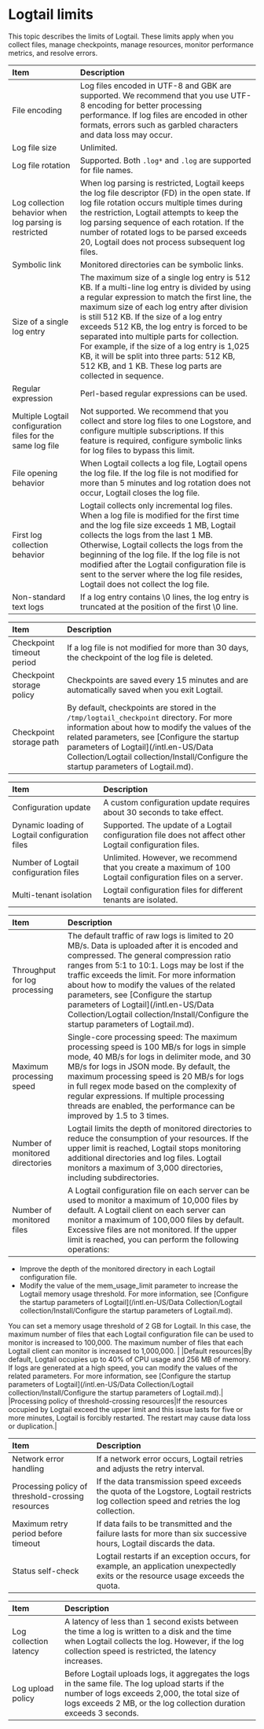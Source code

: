 # Logtail limits

This topic describes the limits of Logtail. These limits apply when you collect files, manage checkpoints, manage resources, monitor performance metrics, and resolve errors.

|Item|Description|
|:---|:----------|
|File encoding|Log files encoded in UTF-8 and GBK are supported. We recommend that you use UTF-8 encoding for better processing performance. If log files are encoded in other formats, errors such as garbled characters and data loss may occur.|
|Log file size|Unlimited.|
|Log file rotation|Supported. Both `.log*` and `.log` are supported for file names.|
|Log collection behavior when log parsing is restricted|When log parsing is restricted, Logtail keeps the log file descriptor \(FD\) in the open state. If log file rotation occurs multiple times during the restriction, Logtail attempts to keep the log parsing sequence of each rotation. If the number of rotated logs to be parsed exceeds 20, Logtail does not process subsequent log files.|
|Symbolic link|Monitored directories can be symbolic links.|
|Size of a single log entry|The maximum size of a single log entry is 512 KB. If a multi-line log entry is divided by using a regular expression to match the first line, the maximum size of each log entry after division is still 512 KB. If the size of a log entry exceeds 512 KB, the log entry is forced to be separated into multiple parts for collection. For example, if the size of a log entry is 1,025 KB, it will be split into three parts: 512 KB, 512 KB, and 1 KB. These log parts are collected in sequence.|
|Regular expression|Perl-based regular expressions can be used.|
|Multiple Logtail configuration files for the same log file|Not supported. We recommend that you collect and store log files to one Logstore, and configure multiple subscriptions. If this feature is required, configure symbolic links for log files to bypass this limit.|
|File opening behavior|When Logtail collects a log file, Logtail opens the log file. If the log file is not modified for more than 5 minutes and log rotation does not occur, Logtail closes the log file.|
|First log collection behavior|Logtail collects only incremental log files. When a log file is modified for the first time and the log file size exceeds 1 MB, Logtail collects the logs from the last 1 MB. Otherwise, Logtail collects the logs from the beginning of the log file. If the log file is not modified after the Logtail configuration file is sent to the server where the log file resides, Logtail does not collect the log file.|
|Non-standard text logs|If a log entry contains \\0 lines, the log entry is truncated at the position of the first \\0 line.|

|Item|Description|
|:---|:----------|
|Checkpoint timeout period|If a log file is not modified for more than 30 days, the checkpoint of the log file is deleted.|
|Checkpoint storage policy|Checkpoints are saved every 15 minutes and are automatically saved when you exit Logtail.|
|Checkpoint storage path|By default, checkpoints are stored in the `/tmp/logtail_checkpoint` directory. For more information about how to modify the values of the related parameters, see [Configure the startup parameters of Logtail](/intl.en-US/Data Collection/Logtail collection/Install/Configure the startup parameters of Logtail.md).|

|Item|Description|
|:---|:----------|
|Configuration update|A custom configuration update requires about 30 seconds to take effect.|
|Dynamic loading of Logtail configuration files|Supported. The update of a Logtail configuration file does not affect other Logtail configuration files.|
|Number of Logtail configuration files|Unlimited. However, we recommend that you create a maximum of 100 Logtail configuration files on a server.|
|Multi-tenant isolation|Logtail configuration files for different tenants are isolated.|

|Item|Description|
|:---|:----------|
|Throughput for log processing|The default traffic of raw logs is limited to 20 MB/s. Data is uploaded after it is encoded and compressed. The general compression ratio ranges from 5:1 to 10:1. Logs may be lost if the traffic exceeds the limit. For more information about how to modify the values of the related parameters, see [Configure the startup parameters of Logtail](/intl.en-US/Data Collection/Logtail collection/Install/Configure the startup parameters of Logtail.md).|
|Maximum processing speed|Single-core processing speed: The maximum processing speed is 100 MB/s for logs in simple mode, 40 MB/s for logs in delimiter mode, and 30 MB/s for logs in JSON mode. By default, the maximum processing speed is 20 MB/s for logs in full regex mode based on the complexity of regular expressions. If multiple processing threads are enabled, the performance can be improved by 1.5 to 3 times.|
|Number of monitored directories|Logtail limits the depth of monitored directories to reduce the consumption of your resources. If the upper limit is reached, Logtail stops monitoring additional directories and log files. Logtail monitors a maximum of 3,000 directories, including subdirectories.|
|Number of monitored files|A Logtail configuration file on each server can be used to monitor a maximum of 10,000 files by default. A Logtail client on each server can monitor a maximum of 100,000 files by default. Excessive files are not monitored. If the upper limit is reached, you can perform the following operations:

-   Improve the depth of the monitored directory in each Logtail configuration file.
-   Modify the value of the mem\_usage\_limit parameter to increase the Logtail memory usage threshold. For more information, see [Configure the startup parameters of Logtail](/intl.en-US/Data Collection/Logtail collection/Install/Configure the startup parameters of Logtail.md).

You can set a memory usage threshold of 2 GB for Logtail. In this case, the maximum number of files that each Logtail configuration file can be used to monitor is increased to 100,000. The maximum number of files that each Logtail client can monitor is increased to 1,000,000. |
|Default resources|By default, Logtail occupies up to 40% of CPU usage and 256 MB of memory. If logs are generated at a high speed, you can modify the values of the related parameters. For more information, see [Configure the startup parameters of Logtail](/intl.en-US/Data Collection/Logtail collection/Install/Configure the startup parameters of Logtail.md).|
|Processing policy of threshold-crossing resources|If the resources occupied by Logtail exceed the upper limit and this issue lasts for five or more minutes, Logtail is forcibly restarted. The restart may cause data loss or duplication.|

|Item|Description|
|:---|:----------|
|Network error handling|If a network error occurs, Logtail retries and adjusts the retry interval.|
|Processing policy of threshold-crossing resources|If the data transmission speed exceeds the quota of the Logstore, Logtail restricts log collection speed and retries the log collection.|
|Maximum retry period before timeout|If data fails to be transmitted and the failure lasts for more than six successive hours, Logtail discards the data.|
|Status self-check|Logtail restarts if an exception occurs, for example, an application unexpectedly exits or the resource usage exceeds the quota.|

|Item|Description|
|:---|:----------|
|Log collection latency|A latency of less than 1 second exists between the time a log is written to a disk and the time when Logtail collects the log. However, if the log collection speed is restricted, the latency increases.|
|Log upload policy|Before Logtail uploads logs, it aggregates the logs in the same file. The log upload starts if the number of logs exceeds 2,000, the total size of logs exceeds 2 MB, or the log collection duration exceeds 3 seconds.|

